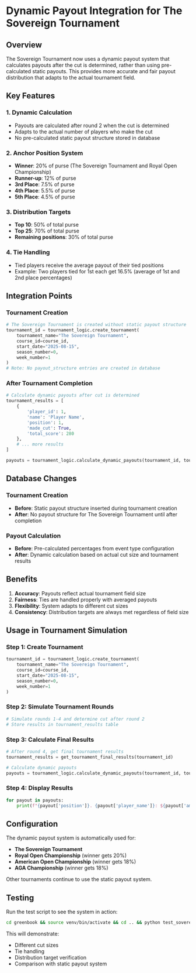 # Dynamic Payout Integration for The Sovereign Tournament

## Overview

The Sovereign Tournament now uses a dynamic payout system that calculates payouts after the cut is determined, rather than using pre-calculated static payouts. This provides more accurate and fair payout distribution that adapts to the actual tournament field.

## Key Features

### 1. Dynamic Calculation
- Payouts are calculated after round 2 when the cut is determined
- Adapts to the actual number of players who make the cut
- No pre-calculated static payout structure stored in database

### 2. Anchor Position System
- **Winner**: 20% of purse (The Sovereign Tournament and Royal Open Championship)
- **Runner-up**: 12% of purse
- **3rd Place**: 7.5% of purse
- **4th Place**: 5.5% of purse
- **5th Place**: 4.5% of purse

### 3. Distribution Targets
- **Top 10**: 50% of total purse
- **Top 25**: 70% of total purse  
- **Remaining positions**: 30% of total purse

### 4. Tie Handling
- Tied players receive the average payout of their tied positions
- Example: Two players tied for 1st each get 16.5% (average of 1st and 2nd place percentages)

## Integration Points

### Tournament Creation
```python
# The Sovereign Tournament is created without static payout structure
tournament_id = tournament_logic.create_tournament(
    tournament_name="The Sovereign Tournament",
    course_id=course_id,
    start_date="2025-08-15",
    season_number=0,
    week_number=1
)
# Note: No payout_structure entries are created in database
```

### After Tournament Completion
```python
# Calculate dynamic payouts after cut is determined
tournament_results = [
    {
        'player_id': 1,
        'name': 'Player Name',
        'position': 1,
        'made_cut': True,
        'total_score': 280
    },
    # ... more results
]

payouts = tournament_logic.calculate_dynamic_payouts(tournament_id, tournament_results)
```

## Database Changes

### Tournament Creation
- **Before**: Static payout structure inserted during tournament creation
- **After**: No payout structure for The Sovereign Tournament until after completion

### Payout Calculation
- **Before**: Pre-calculated percentages from event type configuration
- **After**: Dynamic calculation based on actual cut size and tournament results

## Benefits

1. **Accuracy**: Payouts reflect actual tournament field size
2. **Fairness**: Ties are handled properly with averaged payouts
3. **Flexibility**: System adapts to different cut sizes
4. **Consistency**: Distribution targets are always met regardless of field size

## Usage in Tournament Simulation

### Step 1: Create Tournament
```python
tournament_id = tournament_logic.create_tournament(
    tournament_name="The Sovereign Tournament",
    course_id=course_id,
    start_date="2025-08-15",
    season_number=0,
    week_number=1
)
```

### Step 2: Simulate Tournament Rounds
```python
# Simulate rounds 1-4 and determine cut after round 2
# Store results in tournament_results table
```

### Step 3: Calculate Final Results
```python
# After round 4, get final tournament results
tournament_results = get_tournament_final_results(tournament_id)

# Calculate dynamic payouts
payouts = tournament_logic.calculate_dynamic_payouts(tournament_id, tournament_results)
```

### Step 4: Display Results
```python
for payout in payouts:
    print(f"{payout['position']}. {payout['player_name']}: ${payout['amount']:,}")
```

## Configuration

The dynamic payout system is automatically used for:
- **The Sovereign Tournament**
- **Royal Open Championship** (winner gets 20%)
- **American Open Championship** (winner gets 18%)
- **AGA Championship** (winner gets 18%)

Other tournaments continue to use the static payout system.

## Testing

Run the test script to see the system in action:
```bash
cd greenbook && source venv/bin/activate && cd .. && python test_sovereign_dynamic_payouts.py
```

This will demonstrate:
- Different cut sizes
- Tie handling
- Distribution target verification
- Comparison with static payout system 